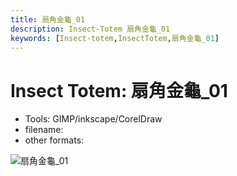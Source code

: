 ```yaml
---
title: 扇角金龜_01
description: Insect-Totem 扇角金龜_01
keywords: [Insect-totem,InsectTotem,扇角金龜_01]
---
```


# Insect Totem: 扇角金龜_01

* Tools: GIMP/inkscape/CorelDraw
* filename: 
* other formats:

![扇角金龜_01](/img/dragonfly_logo_tutorial.png "dragonfly_logo_tutorial.png")
 

